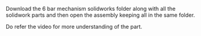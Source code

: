 Download the 6 bar mechanism solidworks folder along with all the solidwork parts and then open the assembly keeping all in the same folder.

Do refer the video for more understanding of the part.
